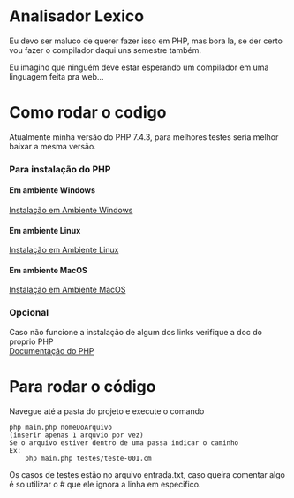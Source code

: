 # Analisador Lexico
Eu devo ser maluco de querer fazer isso em PHP, mas bora la, se der certo vou fazer o compilador daqui uns semestre também.

Eu imagino que ninguém deve estar esperando um compilador em uma linguagem feita pra web...
# Como rodar o codigo
Atualmente minha versão do PHP 7.4.3, para melhores testes seria melhor baixar a mesma versão.
### Para instalação do PHP
#### Em ambiente Windows
[Instalação em Ambiente Windows](https://github.com/DanielHe4rt/php4noobs/blob/master/2-Ambiente/2-Ambiente-windows.md)
#### Em ambiente Linux
[Instalação em Ambiente Linux](https://github.com/DanielHe4rt/php4noobs/blob/master/2-Ambiente/3-Ambiente-linux.md)
#### Em ambiente MacOS
[Instalação em Ambiente MacOS](https://github.com/DanielHe4rt/php4noobs/blob/master/2-Ambiente/4-Ambiente-macos.md)
### Opcional
Caso não funcione a instalação de algum dos links verifique a doc do proprio PHP<br>
[Documentação do PHP](https://www.php.net/manual/pt_BR/install.php)
# Para rodar o código
Navegue até a pasta do projeto e execute o comando
```
php main.php nomeDoArquivo
(inserir apenas 1 arquvio por vez)
Se o arquivo estiver dentro de uma passa indicar o caminho
Ex:
    php main.php testes/teste-001.cm
```
Os casos de testes estão no arquivo entrada.txt, caso queira comentar algo é so utilizar o # que ele ignora a linha em especifico.